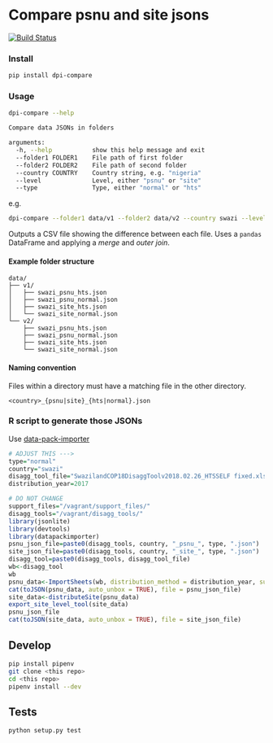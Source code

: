 # Compare psnu and site jsons

[![Build Status](https://travis-ci.org/davidhuser/data-pack-importer-compare.svg?branch=master)](https://travis-ci.org/davidhuser/data-pack-importer-compare)

### Install

```bash
pip install dpi-compare
```

### Usage

```bash
dpi-compare --help

Compare data JSONs in folders

arguments:
  -h, --help           show this help message and exit
  --folder1 FOLDER1    File path of first folder
  --folder2 FOLDER2    File path of second folder
  --country COUNTRY    Country string, e.g. "nigeria"
  --level              Level, either "psnu" or "site"
  --type               Type, either "normal" or "hts"
```

e.g.

```bash
dpi-compare --folder1 data/v1 --folder2 data/v2 --country swazi --level psnu --type normal
```

Outputs a CSV file showing the difference between each file.
Uses a `pandas` DataFrame and applying a _merge_ and _outer join_.

#### Example folder structure

```
data/
├── v1/
│   ├── swazi_psnu_hts.json
│   ├── swazi_psnu_normal.json
│   ├── swazi_site_hts.json
│   └── swazi_site_normal.json
└── v2/
    ├── swazi_psnu_hts.json
    ├── swazi_psnu_normal.json
    ├── swazi_site_hts.json
    └── swazi_site_normal.json
```

#### Naming convention

Files within a directory must have a matching file in the other directory.

`<country>_{psnu|site}_{hts|normal}.json`


### R script to generate those JSONs

Use [data-pack-importer](https://github.com/jason-p-pickering/data-pack-importer)

```R
# ADJUST THIS --->
type="normal"
country="swazi"
disagg_tool_file="SwazilandCOP18DisaggToolv2018.02.26_HTSSELF fixed.xlsx"
distribution_year=2017

# DO NOT CHANGE
support_files="/vagrant/support_files/"
disagg_tools="/vagrant/disagg_tools/"
library(jsonlite)
library(devtools)
library(datapackimporter)
psnu_json_file=paste0(disagg_tools, country, "_psnu_", type, ".json")
site_json_file=paste0(disagg_tools, country, "_site_", type, ".json")
disagg_tool=paste0(disagg_tools, disagg_tool_file)
wb<-disagg_tool
wb
psnu_data<-ImportSheets(wb, distribution_method = distribution_year, support_files_path = support_files)
cat(toJSON(psnu_data, auto_unbox = TRUE), file = psnu_json_file)
site_data<-distributeSite(psnu_data)
export_site_level_tool(site_data)
psnu_json_file
cat(toJSON(site_data, auto_unbox = TRUE), file = site_json_file)
```

## Develop

```bash
pip install pipenv
git clone <this repo>
cd <this repo>
pipenv install --dev
```

## Tests
```
python setup.py test
```